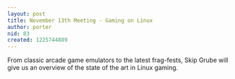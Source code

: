 ```yaml
---
layout: post
title: November 13th Meeting - Gaming on Linux
author: porter
nid: 83
created: 1225744889
---
```

From classic arcade game emulators to the latest frag-fests, Skip Grube will give us an overview of the state of the art in Linux gaming.
